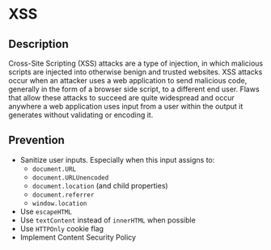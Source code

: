 # XSS
## Description
Cross-Site Scripting (XSS) attacks are a type of injection, in which malicious scripts are injected into otherwise benign and trusted websites. 
XSS attacks occur when an attacker uses a web application to send malicious code, generally in the form of a browser side script, to a different 
end user. Flaws that allow these attacks to succeed are quite widespread and occur anywhere a web application uses input from a user within the 
output it generates without validating or encoding it.

## Prevention
* Sanitize user inputs. Especially when this input assigns to:
  * `document.URL`
  * `document.URLUnencoded`
  * `document.location` (and child properties)
  * `document.referrer`
  * `window.location`
* Use `escapeHTML`
* Use `textContent` instead of `innerHTML` when possible
* Use `HTTPOnly` cookie flag
* Implement Content Security Policy
